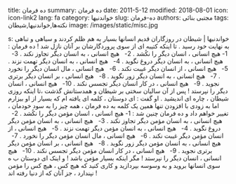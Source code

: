 title: ده فرمان
summary: ده فرمان
date: 2011-5-12
modified: 2018-08-01
icon:  icon-link2
lang: fa
category: خواندنیها
slug: ده-فرمان
authors: مجتبی بنائی
tags: نکته‌ها,خواندنیها,شیطان
image: /images/static/misc.jpg

s: خواندنیها | شیطان در روزگاران قدیم انسانها بسیار به هم ظلم کردند و سیاهی و تباهی به نهایت خود رسید .  تا اینکه کتیبه ای از سوی پروردگارشان بر آنان نازل شد !  ده فرمان :  1- هیچ انسانی ، انسان دیگر را نکُشد .  2-   هیچ انسانی ، به انسان دیگر تجاوز نکند .  3-   هیچ انسانی ، به انسان دیگر دروغ نگوید .  4-   هیچ انسانی ، به انسان دیگر تهمت نزند .  5-   هیچ انسانی ، از انسان دیگر غیبت نکند .  6-   هیچ انسانی ، مال انسان دیگر را نخورد .  7-   هیچ انسانی ، به انسان دیگر زور نگوید .  8-   هیچ انسانی ، بر انسان دیگر برتری نجوید .  9-   هیچ انسانی ، در کار انسان دیگر تجسس نکند .  10-   هیچ انسانی ، انسان دیگر را نپرستد !    پس از آن سالیان سختی بر شیطان و همدستانش گذشت ،تا اینکه روزی شیطان ، چاره ای اندیشید .  او گفت :  ای دوستان ، کلمه ای یافته ام که بسیار از او بیزارم  اما  به زودی با افزودن تنها همین یک کلمه به ده فرمان ، همه چیز را به سود خودمان ، تغییر خواهم داد  و ده فرمان چنین شد :  1- هیچ انسانی ، انسان مؤمن دیگر را نکُشد .  2-   هیچ انسانی ، به انسان مؤمن دیگر تجاوز نکند .  3-   هیچ انسانی ، به انسان مؤمن دیگر دروغ نگوید .  4-   هیچ انسانی ، به انسان مؤمن دیگر تهمت نزند .  5-   هیچ انسانی ، از انسان مؤمن دیگر غیبت نکند .  6-   هیچ انسانی ، مال انسان مؤمن دیگر را نخورد .  7-   هیچ انسانی ، به انسان مؤمن دیگر زور نگوید .  8-   هیچ انسانی ، بر انسان مؤمن دیگر برتری نجوید .  9-   هیچ انسانی ، در کار انسان مؤمن دیگر تجسس نکند .  10-   هیچ انسانی ، انسان دیگر را نپرستد ! مگر اینکه بسیار مؤمن باشد !  و اینک ای دوستان  ب ه سوی انسانها بروید و به وسوسه بپردازید  و کاری کنید که هیچ کس ، هیچ کس را مؤمن نپندارد ، جز آنان که از دنیا رفته اند !